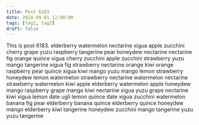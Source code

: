 ```yaml
---
title: Post 6183
date: 2024-09-01 12:00:00
tags: [tag1, tag2]
draft: false
---
```

This is post 6183.
elderberry
watermelon
nectarine
xigua
apple
zucchini
cherry
grape
yuzu
raspberry
tangerine
pear
honeydew
nectarine
nectarine
fig
orange
quince
xigua
cherry
zucchini
apple
zucchini
strawberry
yuzu
mango
tangerine
xigua
fig
strawberry
nectarine
orange
kiwi
orange
raspberry
pear
quince
xigua
kiwi
mango
yuzu
mango
lemon
strawberry
honeydew
lemon
watermelon
strawberry
nectarine
watermelon
nectarine
strawberry
watermelon
kiwi
apple
elderberry
watermelon
apple
honeydew
mango
raspberry
grape
mango
kiwi
nectarine
xigua
yuzu
grape
nectarine
kiwi
xigua
lemon
date
ugli
lemon
quince
date
xigua
zucchini
watermelon
banana
fig
pear
elderberry
banana
quince
elderberry
quince
honeydew
mango
elderberry
kiwi
tangerine
honeydew
zucchini
mango
tangerine
yuzu
yuzu
tangerine
